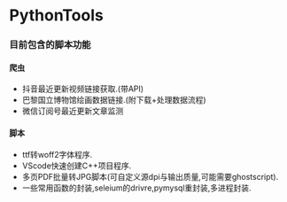# PythonTools
### 目前包含的脚本功能
#### 爬虫
- 抖音最近更新视频链接获取.(带API)
- 巴黎国立博物馆绘画数据链接.(附下载+处理数据流程)
- 微信订阅号最近更新文章监测
#### 脚本
- ttf转woff2字体程序.
- VScode快速创建C++项目程序.
- 多页PDF批量转JPG脚本(可自定义源dpi与输出质量,可能需要ghostscript).
- 一些常用函数的封装,seleium的drivre,pymysql重封装,多进程封装.


